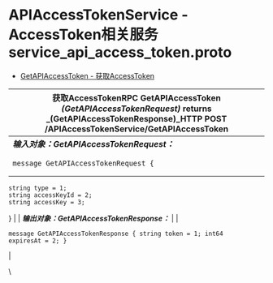 # APIAccessTokenService - AccessToken相关服务 service\_api\_access\_token.proto

* [GetAPIAccessToken - 获取AccessToken](https://goedge.cn/dev/api/service/APIAccessTokenService#GetAPIAccessToken)

| 获取AccessTokenRPC GetAPIAccessToken _(GetAPIAccessTokenRequest)_ returns _(GetAPIAccessTokenResponse)_HTTP POST /APIAccessTokenService/GetAPIAccessToken |
| ------------------------------------------------------------------------------------------------------------------------------------------------------- |
| _**输入对象：GetAPIAccessTokenRequest：**_                                                                                                                    |
| <pre><code>message GetAPIAccessTokenRequest {
	string type = 1;
	string accessKeyId = 2;
	string accessKey = 3;
}</code></pre>                          |
| _**输出对象：GetAPIAccessTokenResponse：**_                                                                                                                   |
| <pre><code>message GetAPIAccessTokenResponse {
	string token = 1;
	int64 expiresAt = 2;
}</code></pre>                                                  |

\
